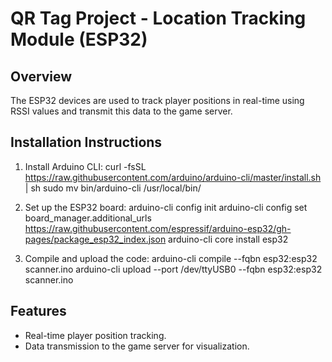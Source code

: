 # QR Tag Project - Location Tracking Module (ESP32)

## Overview
The ESP32 devices are used to track player positions in real-time using RSSI values and transmit this data to the game server.

## Installation Instructions
1. Install Arduino CLI:
curl -fsSL https://raw.githubusercontent.com/arduino/arduino-cli/master/install.sh | sh sudo mv bin/arduino-cli /usr/local/bin/

2. Set up the ESP32 board:
arduino-cli config init arduino-cli config set board_manager.additional_urls https://raw.githubusercontent.com/espressif/arduino-esp32/gh-pages/package_esp32_index.json arduino-cli core install esp32

3. Compile and upload the code:
arduino-cli compile --fqbn esp32:esp32
scanner.ino arduino-cli upload --port /dev/ttyUSB0 --fqbn esp32:esp32
scanner.ino

## Features
- Real-time player position tracking.
- Data transmission to the game server for visualization.
